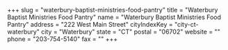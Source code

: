 +++
slug = "waterbury-baptist-ministries-food-pantry"
title = "Waterbury Baptist Ministries Food Pantry"
name = "Waterbury Baptist Ministries Food Pantry"
address = "222 West Main Street"
cityIndexKey = "city-ct-waterbury"
city = "Waterbury"
state = "CT"
postal = "06702"
website = ""
phone = "203-754-5140"
fax = ""
+++
